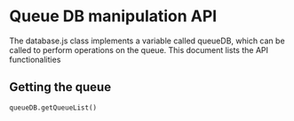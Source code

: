Queue DB manipulation API
========================

The database.js class implements a variable called queueDB, which can be
called to perform operations on the queue.
This document lists the API functionalities

Getting the queue
-----------------
~~~shell
queueDB.getQueueList()
~~~

